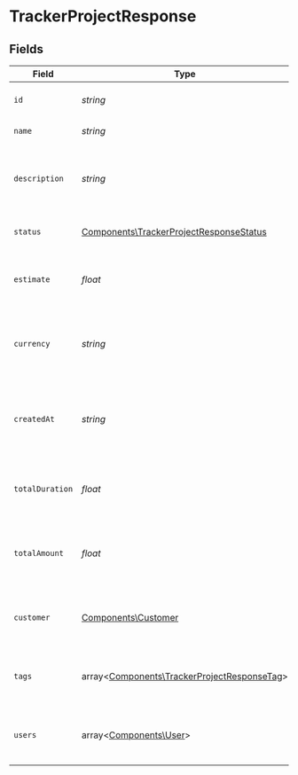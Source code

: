 # TrackerProjectResponse


## Fields

| Field                                                                                               | Type                                                                                                | Required                                                                                            | Description                                                                                         | Example                                                                                             |
| --------------------------------------------------------------------------------------------------- | --------------------------------------------------------------------------------------------------- | --------------------------------------------------------------------------------------------------- | --------------------------------------------------------------------------------------------------- | --------------------------------------------------------------------------------------------------- |
| `id`                                                                                                | *string*                                                                                            | :heavy_check_mark:                                                                                  | Unique identifier of the project                                                                    | b7e6c8e2-1f2a-4c3b-9e2d-1a2b3c4d5e6f                                                                |
| `name`                                                                                              | *string*                                                                                            | :heavy_check_mark:                                                                                  | Name of the project                                                                                 | Website Redesign                                                                                    |
| `description`                                                                                       | *string*                                                                                            | :heavy_check_mark:                                                                                  | Detailed description of the project                                                                 | Complete redesign of the company website with modern UI/UX and improved performance                 |
| `status`                                                                                            | [Components\TrackerProjectResponseStatus](../../Models/Components/TrackerProjectResponseStatus.md)  | :heavy_check_mark:                                                                                  | Current status of the project                                                                       | in_progress                                                                                         |
| `estimate`                                                                                          | *float*                                                                                             | :heavy_check_mark:                                                                                  | Estimated total hours required to complete the project                                              | 120                                                                                                 |
| `currency`                                                                                          | *string*                                                                                            | :heavy_check_mark:                                                                                  | Currency code for the project rate in ISO 4217 format                                               | USD                                                                                                 |
| `createdAt`                                                                                         | *string*                                                                                            | :heavy_check_mark:                                                                                  | Date and time when the project was created in ISO 8601 format                                       | 2024-05-01T12:00:00.000Z                                                                            |
| `totalDuration`                                                                                     | *float*                                                                                             | :heavy_check_mark:                                                                                  | Total tracked time for the project in seconds                                                       | 43200                                                                                               |
| `totalAmount`                                                                                       | *float*                                                                                             | :heavy_check_mark:                                                                                  | Total monetary amount earned from the project                                                       | 3600                                                                                                |
| `customer`                                                                                          | [Components\Customer](../../Models/Components/Customer.md)                                          | :heavy_check_mark:                                                                                  | Customer information associated with the project                                                    |                                                                                                     |
| `tags`                                                                                              | array<[Components\TrackerProjectResponseTag](../../Models/Components/TrackerProjectResponseTag.md)> | :heavy_check_mark:                                                                                  | Array of tags associated with the project                                                           |                                                                                                     |
| `users`                                                                                             | array<[Components\User](../../Models/Components/User.md)>                                           | :heavy_check_mark:                                                                                  | Array of users assigned to work on the project                                                      |                                                                                                     |
